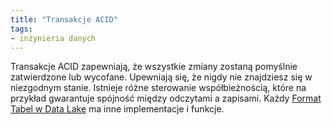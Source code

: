 ```yaml
---
title: "Transakcje ACID"
tags:
- inżynieria danych
---
```

Transakcje ACID zapewniają, że wszystkie zmiany zostaną pomyślnie zatwierdzone lub wycofane. Upewniają się, że nigdy nie znajdziesz się w niezgodnym stanie. Istnieje różne sterowanie współbieżnością, które na przykład gwarantuje spójność między odczytami a zapisami. Każdy [Format Tabel w Data Lake](notes/format%20tabel%20data%20lake.md) ma inne implementacje i funkcje.